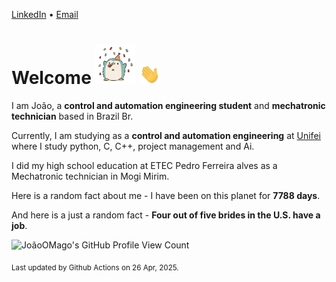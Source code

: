 [LinkedIn](https://www.linkedin.com/in/joão-pedro-gozzoli-b95641301/) &bull;
[Email](joaopedrogozzoli@gmail.com)

# Welcome <img src="happy.gif" height="64px" /> <img src="wave.gif" height="32px" />

I am João, a  **control and automation engineering student** and **mechatronic technician** based in Brazil Br.

Currently, I am studying as a **control and automation engineering** at [Unifei](https://unifei.edu.br) where I study python, C, C++, project management and Ai.

I did my high school education at ETEC Pedro Ferreira alves as a Mechatronic technician in Mogi Mirim.

Here is a random fact about me - I have been on this planet for **7788 days**.

And here is a just a random fact -  **Four out of five brides in the U.S. have a job**.

![JoãoOMago's GitHub Profile View Count](https://komarev.com/ghpvc/?username=JoaoOMago)

<sub>Last updated by Github Actions on 26 Apr, 2025.</sub>
